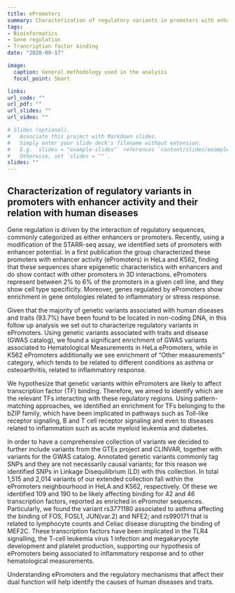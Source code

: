 ```yaml
---
title: ePromoters
summary: Characterization of regulatory variants in promoters with enhancer activity and their relation with human diseases
tags:
- Bioinformatics
- Gene regulation
- Trancription factor binding
date: "2020-09-17"

image:
  caption: General methodology used in the analysis
  focal_point: Smart

links:
url_code: ""
url_pdf: ""
url_slides: ""
url_video: ""

# Slides (optional).
#   Associate this project with Markdown slides.
#   Simply enter your slide deck's filename without extension.
#   E.g. `slides = "example-slides"` references `content/slides/example-slides.md`.
#   Otherwise, set `slides = ""`.
slides: ""
---
```


## Characterization of regulatory variants in promoters with enhancer activity and their relation with human diseases

Gene regulation is driven by the interaction of regulatory sequences, commonly categorized as either enhancers or promoters. Recently, using a modification of the STARR-seq assay, we identified sets of promoters with enhancer potential. In a first publication the group characterized these promoters with enhancer activity (ePromoters) in HeLa and K562, finding that these sequences share epigenetic characteristics with enhancers and do show contact with other promoters in 3D interactions. ePromoters represent between 2% to 6% of the promoters in a given cell line, and they show cell type specificity.  Moreover, genes regulated by ePromoters show enrichment in gene ontologies related to inflammatory or stress response.

Given that the majority of genetic variants associated with human diseases and traits (93.7%) have been found to be located in non-coding DNA, in this follow up analysis we set out to characterize regulatory variants in ePromoters.  Using genetic variants associated with traits and disease (GWAS catalog), we found a significant enrichment of GWAS variants associated to Hematological Measurements in HeLa ePromoters, while in K562 ePromoters additionally we see enrichment of “Other measurements” category, which tends to be related to different conditions as asthma or osteoarthritis, related to inflammatory response.

We hypothesize that genetic variants within ePromoters are likely to affect transcription factor (TF) binding. Therefore, we aimed to identify which are the relevant TFs interacting with these regulatory regions. Using pattern-matching approaches, we identified an enrichment for TFs belonging to the bZIP family, which have been implicated in pathways such as Toll-like receptor signaling, B and T cell receptor signaling and even to diseases related to inflammation such as acute myeloid leukemia and diabetes. 

In order to have a comprehensive collection of variants we decided to further include variants from the GTEx project and CLINVAR, together with variants for the GWAS catalog. Annotated genetic variants commonly tag SNPs and they are not necessarily causal variants; for this reason we identified SNPs in Linkage Disequilibrium (LD) with this collection. In total 1,515 and 2,014 variants of our extended collection fall within the ePromoters neighbourhood in HeLA and K562, respectively. Of these we identified 109 and 190 to be likely affecting binding for 42 and 46 transcription factors, reported as enriched in ePromoter sequences. Particularly, we found the variant rs3771180 associated to asthma affecting the binding of  FOS, FOSL1, JUN(var.2) and NFE2; and rs990171 that is related to lymphocyte counts and Celiac disease disrupting the binding of MEF2C. These transcription factors have been implicated in the TLR4 signalling, the T-cell leukemia virus 1 infection and megakaryocyte development and platelet production, supporting our hypothesis of ePromoters being associated to inflammatory response and to other hematological measurements.

Understanding ePromoters and the regulatory mechanisms that affect their dual function will help identify the causes of human diseases and traits.


